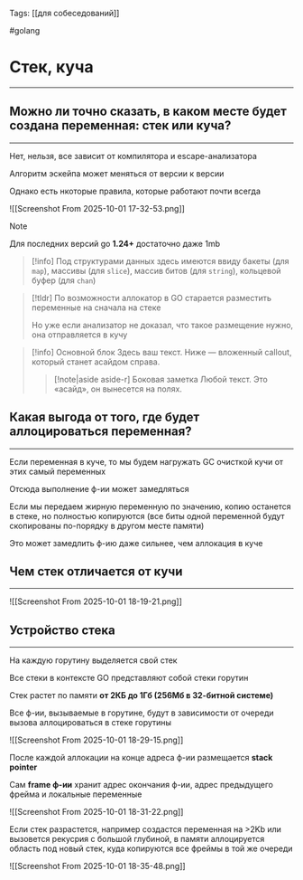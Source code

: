 Tags: [[для собеседований]]

#golang 



# Стек, куча
---



## Можно ли точно сказать, в каком месте будет создана переменная: **стек или куча?**
---


Нет, нельзя, все зависит от компилятора и escape-анализатора

Алгоритм эскейпа может меняться от версии к версии


Однако есть нкоторые правила, которые работают почти всегда

![[Screenshot From 2025-10-01 17-32-53.png]]

> [!note] 
> Для последних версий go **1.24+** достаточно даже 1mb

> [!info] 
> Под структурами данных здесь имеются ввиду бакеты (для `map`), массивы (для `slice`), массив битов (для `string`), кольцевой буфер (для `chan`)

> [!tldr] 
> По возможности аллокатор в GO старается разместить переменные на сначала на стеке
> 
> Но уже если анализатор не доказал, что такое размещение нужно, она отправляется в кучу 
> 


> [!info] Основной блок
> Здесь ваш текст. Ниже — вложенный callout, который станет асайдом справа.
> > [!note|aside aside-r] Боковая заметка
> > Любой текст. Это «асайд», он вынесется на полях.


## Какая выгода от того, где будет аллоцироваться переменная?
---


Если переменная в куче, то мы будем нагружать GC очисткой кучи от этих самый переменных

Отсюда выполнение ф-ии может замедляться


Если мы передаем жирную переменную по значению, копию останется в стеке, но полностью копируются (все биты одной переменной будут скопированы по-порядку в другом месте памяти)

Это может замедлить ф-ию даже сильнее, чем аллокация в куче


## Чем стек отличается от кучи
---


![[Screenshot From 2025-10-01 18-19-21.png]]


## Устройство стека
---


На каждую горутину выделяется свой стек

Все стеки в контексте GO представляют собой стеки горутин

Стек растет по памяти **от 2КБ до 1Гб (256Мб в 32-битной системе)**

Все ф-ии, вызываемые в горутине, будут в зависимости от очереди вызова аллоцироваться в стеке горутины

![[Screenshot From 2025-10-01 18-29-15.png]]



После каждой аллокации на конце адреса ф-ии размещается **stack pointer**

Сам **frame ф-ии** хранит адрес окончания ф-ии, адрес предыдущего фрейма и локальные переменные

![[Screenshot From 2025-10-01 18-31-22.png]]



Если стек разрастется, например создастся переменная на >2Kb или вызовется рекусрия с большой глубиной, в памяти аллоцируется область под новый стек, куда копируются все фреймы в той же очереди

![[Screenshot From 2025-10-01 18-35-48.png]]



